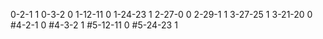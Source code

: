 0-2-1 1
0-3-2 0
1-12-11 0
1-24-23 1
2-27-0 0 
2-29-1 1
3-27-25 1
3-21-20 0
#4-2-1 0
#4-3-2 1
#5-12-11 0
#5-24-23 1
